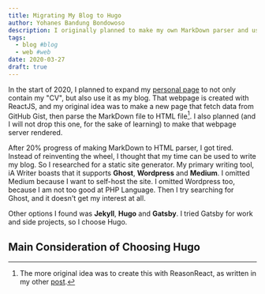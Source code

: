 ```yaml
---
title: Migrating My Blog to Hugo
author: Yohanes Bandung Bondowoso
description: I originally planned to make my own MarkDown parser and use gist as my blog CMS. After researched a bit between static site generator, I choose Hugo.
tags:
  - blog #blog
  - web #web
date: 2020-03-27
draft: true
---
```


In the start of 2020, I planned to expand my [personal page](https://ybbond.dev/) to not only contain my "CV", but also use it as my blog. That webpage is created with ReactJS, and my original idea was to make a new page that fetch data from GitHub Gist, then parse the MarkDown file to HTML file[^1]. I also planned (and I will not drop this one, for the sake of learning) to make that webpage server rendered.

[^1]: The more original idea was to create this with ReasonReact, as written in my other [post](https://blog.ybbond.dev/posts/2020-03-03-trying-bs-json-and-bs-fetch-to-publish-my-gist-as-blog).

After 20% progress of making MarkDown to HTML parser, I got tired. Instead of reinventing the wheel, I thought that my time can be used to write my blog. So I researched for a static site generator. My primary writing tool, iA Writer boasts that it supports **Ghost**, **Wordpress** and **Medium**. I omitted Medium because I want to self-host the site. I omitted Wordpress too, because I am not too good at PHP Language. Then I try searching for Ghost, and it doesn't get my interest at all.

Other options I found was **Jekyll**, **Hugo** and **Gatsby**. I tried Gatsby for work and side projects, so I choose Hugo.

## Main Consideration of Choosing Hugo

